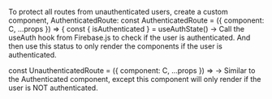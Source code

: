 To protect all routes from unauthenticated users, create a custom component, AuthenticatedRoute:
const AuthenticatedRoute = ({ component: C, ...props }) => {
  const { isAuthenticated } = useAuthState() -> Call the useAuth hook from Firebase.js to check if the user is authenticated. And then use this status to only render the components if the user is authenticated.

  const UnauthenticatedRoute = ({ component: C, ...props }) => -> Similar to the Authenticated component, except this component will only render if the user is NOT authenticated.